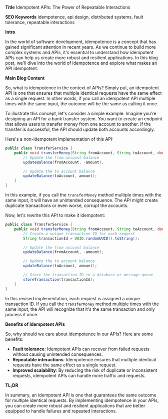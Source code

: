 **Title**
Idempotent APIs: The Power of Repeatable Interactions

**SEO Keywords**
idempotence, api design, distributed systems, fault tolerance, repeatable interactions

**Intro**

In the world of software development, idempotence is a concept that has gained significant attention in recent years. As we continue to build more complex systems and APIs, it's essential to understand how idempotent APIs can help us create more robust and resilient applications. In this blog post, we'll dive into the world of idempotence and explore what makes an API idempotent.

**Main Blog Content**

So, what is idempotence in the context of APIs? Simply put, an idempotent API is one that ensures that multiple identical requests have the same effect as a single request. In other words, if you call an idempotent API multiple times with the same input, the outcome will be the same as calling it once.

To illustrate this concept, let's consider a simple example. Imagine you're designing an API for a bank transfer system. You want to create an endpoint that allows users to transfer money from one account to another. If the transfer is successful, the API should update both accounts accordingly.

Here's a non-idempotent implementation of this API:
```java
public class TransferService {
    public void transferMoney(String fromAccount, String toAccount, double amount) {
        // Update the from account balance
        updateBalance(fromAccount, -amount);

        // Update the to account balance
        updateBalance(toAccount, amount);
    }
}
```
In this example, if you call the `transferMoney` method multiple times with the same input, it will have an unintended consequence. The API might create duplicate transactions or even worse, corrupt the accounts.

Now, let's rewrite this API to make it idempotent:
```java
public class TransferService {
    public void transferMoney(String fromAccount, String toAccount, double amount) {
        // Create a unique transaction ID for each request
        String transactionId = UUID.randomUUID().toString();

        // Update the from account balance
        updateBalance(fromAccount, -amount);

        // Update the to account balance
        updateBalance(toAccount, amount);

        // Store the transaction ID in a database or message queue
        storeTransaction(transactionId);
    }
}
```
In this revised implementation, each request is assigned a unique transaction ID. If you call the `transferMoney` method multiple times with the same input, the API will recognize that it's the same transaction and only process it once.

**Benefits of Idempotent APIs**

So, why should we care about idempotence in our APIs? Here are some benefits:

* **Fault tolerance**: Idempotent APIs can recover from failed requests without causing unintended consequences.
* **Repeatable interactions**: Idempotence ensures that multiple identical requests have the same effect as a single request.
* **Improved scalability**: By reducing the risk of duplicate or inconsistent requests, idempotent APIs can handle more traffic and requests.

**TL;DR**

In summary, an idempotent API is one that guarantees the same outcome for multiple identical requests. By implementing idempotence in your APIs, you can create more robust and resilient applications that are better equipped to handle failures and repeated interactions.